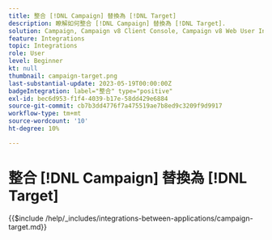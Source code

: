 ```yaml
---
title: 整合 [!DNL Campaign] 替換為 [!DNL Target]
description: 瞭解如何整合 [!DNL Campaign] 替換為 [!DNL Target].
solution: Campaign, Campaign v8 Client Console, Campaign v8 Web User Interface, Campaign Classic v7, Target
feature: Integrations
topic: Integrations
role: User
level: Beginner
kt: null
thumbnail: campaign-target.png
last-substantial-update: 2023-05-19T00:00:00Z
badgeIntegration: label="整合" type="positive"
exl-id: bec6d953-f1f4-4039-b17e-58dd429e6884
source-git-commit: cb7b3dd4776f7a475519ae7b8ed9c3209f9d9917
workflow-type: tm+mt
source-wordcount: '10'
ht-degree: 10%

---
```


# 整合 [!DNL Campaign] 替換為 [!DNL Target]

{{$include /help/_includes/integrations-between-applications/campaign-target.md}}
